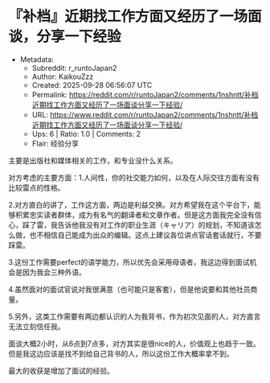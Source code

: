 # 『补档』近期找工作方面又经历了一场面谈，分享一下经验

- Metadata:
  - Subreddit: r_runtoJapan2
  - Author: KaikouZzz
  - Created: 2025-09-28 06:56:07 UTC
  - Permalink: https://reddit.com/r/runtoJapan2/comments/1nshntt/补档近期找工作方面又经历了一场面谈分享一下经验/
  - URL: https://www.reddit.com/r/runtoJapan2/comments/1nshntt/补档近期找工作方面又经历了一场面谈分享一下经验/
  - Ups: 6 | Ratio: 1.0 | Comments: 2
  - Flair: 经验分享


主要是出版社和媒体相关的工作，和专业没什么关系。

对方考虑的主要方面：1.人间性，你的社交能力如何，以及在人际交往方面有没有比较雷点的性格。

2.对方直白的讲了，工作这方面，两边是利益交换。对方希望我在这个平台下，能够积累忠实读者群体，成为有名气的翻译者和文章作者。但是这方面我完全没有信心，踩了雷，我告诉他我没有对工作的职业生涯（キャリア）的规划，不知道该怎么做，也不相信自己能成为出众的编辑。这点上建议各位讲点官话套话就行，不要踩雷。

3.这份工作需要perfect的语学能力，所以优先会采用母语者，我这边得到面试机会是因为我会三种外语。

4.虽然面对的面试官说对我很满意（也可能只是客套），但是他说要和其他社员商量。

5.另外，这类工作需要有两边都认识的人为我背书，作为初次见面的人，对方直言无法立刻信任我。

面谈大概2小时，从6点到7点多，对方其实是很nice的人，价值观上也趋于一致。但是我这边应该是找不到给自己背书的人，所以这份工作大概率拿不到。

最大的收获是增加了面试的经验。


